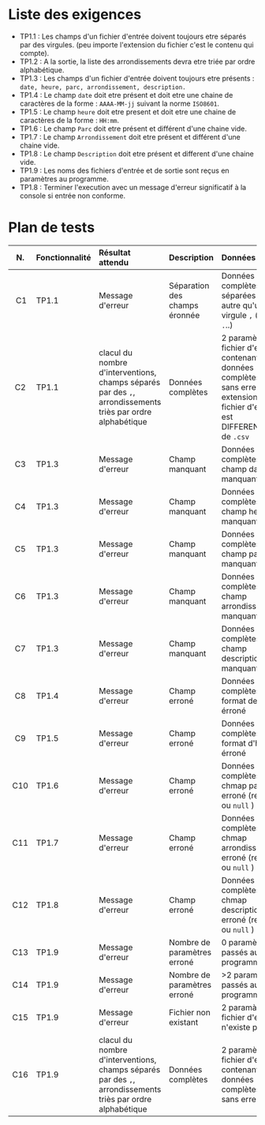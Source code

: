 Liste des exigences
===============
- TP1.1 : Les champs d'un fichier d'entrée doivent toujours etre séparés par des virgules. (peu importe l'extension du fichier c'est le contenu qui compte).
-  TP1.2 : A la sortie, la liste des arrondissements devra etre triée par ordre alphabétique.
- TP1.3 : Les champs d'un fichier d'entrée doivent toujours etre présents : `date, heure, parc, arrondissement, description.`
- TP1.4 : Le champ `date` doit etre présent et doit etre une chaine de caractères de la forme : `AAAA-MM-jj` suivant la norme `ISO8601`.
- TP1.5 : Le champ `heure` doit etre present et doit etre une chaine de caractères de la forme : `HH:mm`.
- TP1.6 : Le champ `Parc` doit etre présent et différent d'une chaine vide.
- TP1.7 : Le champ `Arrondissement` doit etre présent et différent d'une chaine vide.
- TP1.8 : Le champ `Description` doit etre présent et different d'une chaine vide.
- TP1.9 :  Les noms des fichiers d'entrée et de sortie sont reçus en paramètres au programme.
- TP1.8 : Terminer l'execution avec un message d'erreur significatif à la console si entrée non conforme. 



Plan de tests
==========

| N.  | Fonctionnalité | Résultat attendu           | Description                   | Données  |                                                                                          
| :----: | :-------------- | :--------------------------- | :----------------------------- | :---------- |
|  C1   |   TP1.1  |  Message d'erreur  | Séparation des champs éronnée  |  Données complètes, séparées par autre qu'une virgule `,` (expl : ` ` `.`..)                                  |
| C2 | TP1.1  | clacul du nombre d'interventions, champs séparés par des `,`, arrondissements triès par ordre alphabétique | Données complètes | 2 paramètres, fichier d'entrée contenant des données complètes sans erreur, extension du fichier d'entrée est DIFFERENTE de `.csv`|
|  C3  |  TP1.3| Message d'erreur | Champ manquant   | Données complètes, champ date manquant|
| C4    | TP1.3  | Message d'erreur | Champ manquant | Données complètes, champ heure manquant |
| C5    | TP1.3 | Message d'erreur | Champ manquant | Données complètes, champ parc manquant |
|  C6   | TP1.3 | Message d'erreur  | Champ manquant  | Données complètes, champ arrondissement manquant |
| C7   | TP1.3  | Message d'erreur| Champ manquant | Données complètes, champ description manquant |
| C8    | TP1.4 | Message d'erreur | Champ erroné | Données complètes, format de date érroné |
| C9    | TP1.5   | Message d'erreur  | Champ erroné | Données complètes, format d'heure érroné |
| C10    | TP1.6    | Message d'erreur  | Champ erroné | Données complètes, chmap parc erroné (reçoit ` ` ou `null` ) |
| C11    | TP1.7    | Message d'erreur  | Champ erroné | Données complètes, chmap arrondissement erroné (reçoit ` ` ou `null` ) |
| C12    | TP1.8    | Message d'erreur  | Champ erroné | Données complètes, chmap description erroné (reçoit ` ` ou `null` ) |
| C13  | TP1.9 | Message d'erreur    | Nombre de paramètres erroné     | 0 paramètes passés au programme |
| C14  | TP1.9  | Message d'erreur  | Nombre de paramètres erroné     | >2 paramètes passés au programme |
| C15  | TP1.9   | Message d'erreur  |  Fichier non existant | 2 paramàtres , fichier d'entrée n'existe pas |
| C16  | TP1.9  | clacul du nombre d'interventions, champs séparés par des `,`, arrondissements triès par ordre alphabétique | Données complètes | 2 paramètres, fichier d'entrée contenant des données complètes sans erreur |
